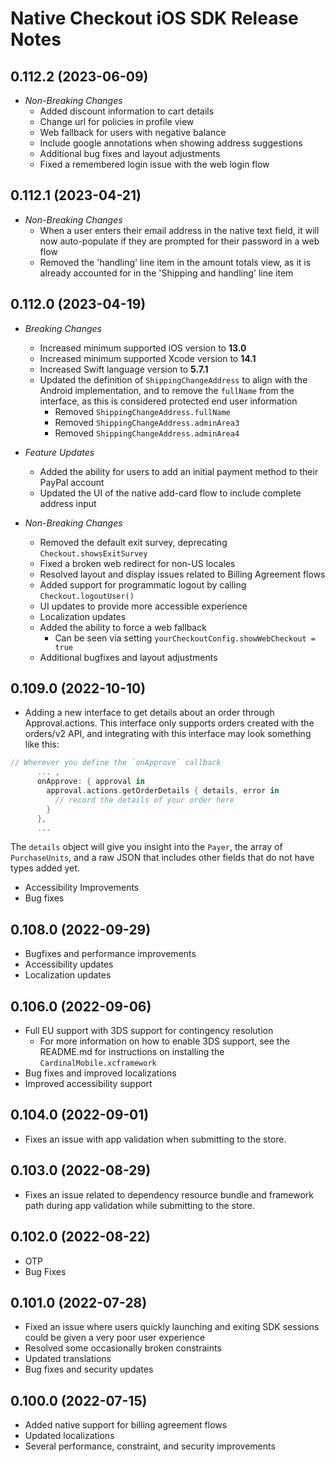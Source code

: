#  Native Checkout iOS SDK Release Notes

## 0.112.2 (2023-06-09)
 - *Non-Breaking Changes*
   - Added discount information to cart details
   - Change url for policies in profile view
   - Web fallback for users with negative balance
   - Include google annotations when showing address suggestions
   - Additional bug fixes and layout adjustments
   - Fixed a remembered login issue with the web login flow

## 0.112.1 (2023-04-21)
 - *Non-Breaking Changes*
   - When a user enters their email address in the native text field, it will now auto-populate if they are prompted for their password in a web flow
   - Removed the 'handling' line item in the amount totals view, as it is already accounted for in the 'Shipping and handling' line item

## 0.112.0 (2023-04-19)
- *Breaking Changes*
  - Increased minimum supported iOS version to **13.0**
  - Increased minimum supported Xcode version to **14.1**
  - Increased Swift language version to **5.7.1**
  - Updated the definition of `ShippingChangeAddress` to align with the Android implementation, and to remove the `fullName` from the interface, as this is considered protected end user information
    - Removed `ShippingChangeAddress.fullName`
    - Removed `ShippingChangeAddress.adminArea3`
    - Removed `ShippingChangeAddress.adminArea4`

- *Feature Updates*
  - Added the ability for users to add an initial payment method to their PayPal account
  - Updated the UI of the native add-card flow to include complete address input
 
- *Non-Breaking Changes*
  - Removed the default exit survey, deprecating `Checkout.showsExitSurvey`
  - Fixed a broken web redirect for non-US locales
  - Resolved layout and display issues related to Billing Agreement flows
  - Added support for programmatic logout by calling `Checkout.logoutUser()`
  - UI updates to provide more accessible experience
  - Localization updates
  - Added the ability to force a web fallback 
    - Can be seen via setting `yourCheckoutConfig.showWebCheckout = true` 
  - Additional bugfixes and layout adjustments

## 0.109.0 (2022-10-10)
- Adding a new interface to get details about an order through Approval.actions. This interface only supports orders created with the orders/v2 API, and integrating with this interface may look something like this:
```swift
// Wherever you define the `onApprove` callback
      ... , 
      onApprove: { approval in
        approval.actions.getOrderDetails { details, error in
          // record the details of your order here
        }
      },
      ...
```      
The `details` object will give you insight into the `Payer`, the array of `PurchaseUnits`, and a raw JSON that includes other fields that do not have types added yet.
- Accessibility Improvements
- Bug fixes

## 0.108.0 (2022-09-29)
- Bugfixes and performance improvements
- Accessibility updates
- Localization updates

## 0.106.0 (2022-09-06)
- Full EU support with 3DS support for contingency resolution
  - For more information on how to enable 3DS support, see the README.md for instructions on installing the `CardinalMobile.xcframework`
- Bug fixes and improved localizations
- Improved accessibility support

## 0.104.0 (2022-09-01)
- Fixes an issue with app validation when submitting to the store.

## 0.103.0 (2022-08-29)
- Fixes an issue related to dependency resource bundle and framework path during app validation
  while submitting to the store.

## 0.102.0 (2022-08-22)
- OTP
- Bug Fixes

## 0.101.0 (2022-07-28)
- Fixed an issue where users quickly launching and exiting SDK sessions could be given a very poor user experience
- Resolved some occasionally broken constraints
- Updated translations
- Bug fixes and security updates

## 0.100.0 (2022-07-15)
- Added native support for billing agreement flows
- Updated localizations
- Several performance, constraint, and security improvements

